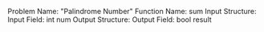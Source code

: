 Problem Name: "Palindrome Number"
Function Name: sum
Input Structure:
Input Field: int num
Output Structure:
Output Field: bool result
